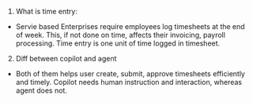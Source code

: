 1. What is time entry:
- Servie based Enterprises require employees log timesheets at the end of week. This, if not done on time, affects their invoicing, payroll processing. Time entry is one unit of time logged in timesheet.

2. Diff between copilot and agent
- Both of them helps user create, submit, approve timesheets efficiently and timely. Copilot needs human instruction and interaction, whereas agent does not.
